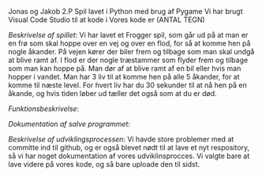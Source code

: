Jonas og Jakob 2.P
Spil lavet i Python med brug af Pygame
Vi har brugt Visual Code Studio til at kode i
Vores kode er (ANTAL TEGN)

*Beskrivelse af spillet*:
Vi har lavet et Frogger spil, som går ud på at man er en frø som skal hoppe over en vej og over en flod, for så at komme hen på nogle åkander. På vejen kører der biler frem og tilbage som man skal undgå at blive ramt af. I flod er der nogle træstammer som flyder frem og tilbage som man kan hoppe på. Man dør af at blive ramt af en bil eller hvis man hopper i vandet. Man har 3 liv til at komme hen på alle 5 åkander, for at komme til næste level. For hvert liv har du 30 sekunder til at nå hen på en åkande, og hvis tiden løber ud tæller det også som at du er død.


*Funktionsbeskrivelse*:



*Dokumentation af salve programmet*:



*Beskrivelse af udviklingsprocessen*:
Vi havde store problemer med at committe ind til github, og er også blevet nødt til at lave et nyt respository, så vi har noget dokumentation af vores udviklinsprocces. Vi valgte bare at lave videre på vores kode, og så bare uploade den til sidst.





